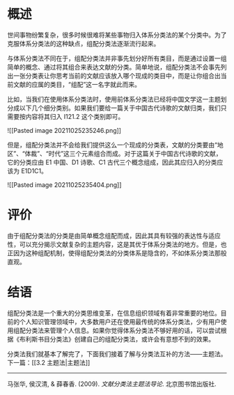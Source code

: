 # 概述

世间事物纷繁复杂，很多时候很难将某些事物归入体系分类法的某个分类中。为了克服体系分类法的这种缺点，组配分类法逐渐流行起来。

与体系分类法不同在于，组配分类法并非事先划分好所有类目，而是通过设置一组简单的概念、通过将其组合来表达文献的分类。简单地说，组配分类法不会事先列出一张分类表让你思考当前的文献应该放入哪个现成的类目中，而是让你组合出当前文献的应属的类目，“组配”这一名字就此而来。

比如，当我们在使用体系分类法时，使用前体系分类法已经将中国文学这一主题划分成以下几个细分类别。如果我们要给一篇关于中国古代诗歌的文献归类，我们只需要按内容将其归入 I121.2 这个类别即可。

![[Pasted image 20211025235246.png]]

但是，组配分类法并不会给我们提供这么一个现成的分类表，文献的分类要由“地区”、“体裁”、“时代”这三个元素组合而成。对于这篇关于中国古代诗歌的文献，它的分类应由 E1 中国、D1 诗歌、C1 古代三个概念组成，因此其应归入的分类应该为 E1D1C1。

![[Pasted image 20211025235404.png]]

# 评价

由于组配分类法的分类是由简单概念组配而成，因此其具有较强的表达性与适应性，可以充分揭示文献复杂的主题内容，这是其优于体系分类法的地方。但是，也正因为这种组配机制，使得组配分类法的分类体系是隐含的，不如体系分类法那般直观。

# 结语

组配分类法是一个重大的分类思维变革，在信息组织领域有着非常重要的地位。目前的个人知识管理领域中，大多数用户还在使用最传统的体系分类法，少有用户使用组配分类法来管理个人信息。如果你觉得体系分类法不够好用的话，可以尝试根据《布利斯书目分类法》创建自己的组配分类法，或许会有意想不到的效果。

分类法我们就基本了解完了，下面我们接着了解与分类法互补的方法——主题法。下一篇：[[3.2 主题法|主题法]]

---
马张华, 侯汉清, & 薛春香. (2009). _文献分类法主题法导论_. 北京图书馆出版社. 
